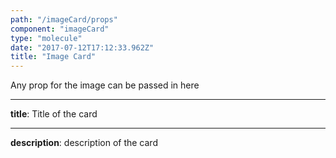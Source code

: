 ```yaml
---
path: "/imageCard/props"
component: "imageCard"
type: "molecule"
date: "2017-07-12T17:12:33.962Z"
title: "Image Card"
---
```

Any prop for the image can be passed in here

***
**title**: Title of the card
***
**description**: description of the card
